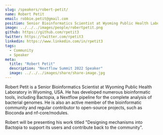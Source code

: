 ```yaml
---
slug: /speakers/robert-petit/
name: Robert Petit
email: robbie.petit@gmail.com
position: Senior Bioinformatics Scientist at Wyoming Public Health Laboratory
image: ../../../images/people/robertpetit.png
github: https://github.com/rpetit3
twitter: https://twitter.com/rpetit3
linkedin: https://www.linkedin.com/in/rpetit3
tags:
  - Community
  - Speaker
meta:
  title: "Robert Petit"
  description: "Nextflow Summit 2022 Speaker"
  image: ../../../images/share/share-image.jpg
---
```

Robert Petit is a Senior Bioinformatics Scientist at Wyoming Public Health Laboratory in Wyoming, USA. He has developed numerous bioinformatic tools, including Bactopia, a Nextflow pipeline for the complete analysis of bacterial genomes. He is also an active member of the bioinformatic community and regular contributor to open-source projects, such as Bioconda and nf-core/modules.

Robert will be presenting his work titled "Designing mechanisms into Bactopia to support its users and contribute back to the community".

